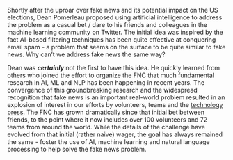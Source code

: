 Shortly after the uproar over fake news and its potential impact on the US elections, 
Dean Pomerleau proposed using artificial intelligence to address the problem as a casual bet / dare 
to his friends and colleagues in the machine learning community on Twitter. 
The initial idea was inspired by the fact AI-based filtering techniques has been quite 
effective at conquering email spam - a problem that seems on the surface to be quite 
similar to fake news. Why can’t we address fake news the same way?

Dean was _**certainly**_ not the first to have this idea. He quickly learned from others 
who joined the effort to organize the FNC that much fundamental research in AI, ML and 
NLP has been happening in recent years. The convergence of this groundbreaking research 
and the widespread recognition that fake news is an important real-world problem resulted 
in an explosion of interest in our efforts by volunteers, teams and the 
[technology press](https://www.wired.com/2016/12/bittersweet-sweepstakes-build-ai-destroys-fake-news/). 
The FNC has grown dramatically since that initial bet between friends, 
to the point where it now includes over 100 volunteers and 72 teams from around the world. 
While the details of the challenge have evolved from that initial (rather naive) wager,
 the goal has always remained the same - foster the use of AI, machine learning and natural 
 language processing to help solve the fake news problem.

